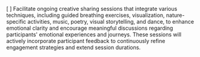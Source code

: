 [ ] Facilitate ongoing creative sharing sessions that integrate various techniques, including guided breathing exercises, visualization, nature-specific activities, music, poetry, visual storytelling, and dance, to enhance emotional clarity and encourage meaningful discussions regarding participants' emotional experiences and journeys. These sessions will actively incorporate participant feedback to continuously refine engagement strategies and extend session durations.